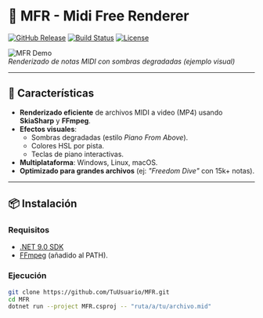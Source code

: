 # 🎹 MFR - Midi Free Renderer

[![GitHub Release](https://img.shields.io/github/v/release/Risc-A2/MFR?style=flat-square)](https://github.com/Risc-A2/MFR/releases)
[![Build Status](https://img.shields.io/github/actions/workflow/status/Risc-A2/MFR/dotnet.yml?branch=main&style=flat-square)](https://github.com/Risc-A2/MFR/actions)
[![License](https://img.shields.io/badge/license-GPL-blue?style=flat-square)](LICENSE)

![MFR Demo](https://i.imgur.com/JQZ1KlP.png)  
*Renderizado de notas MIDI con sombras degradadas (ejemplo visual)*

---

## 🚀 Características
- **Renderizado eficiente** de archivos MIDI a video (MP4) usando **SkiaSharp** y **FFmpeg**.
- **Efectos visuales**:
  - Sombras degradadas (estilo *Piano From Above*).
  - Colores HSL por pista.
  - Teclas de piano interactivas.
- **Multiplataforma**: Windows, Linux, macOS.
- **Optimizado para grandes archivos** (ej: *"Freedom Dive"* con 15k+ notas).

---

## 📦 Instalación
### Requisitos
- [.NET 9.0 SDK](https://dotnet.microsoft.com/download)
- [FFmpeg](https://ffmpeg.org/download.html) (añadido al PATH).

### Ejecución
```bash
git clone https://github.com/TuUsuario/MFR.git
cd MFR
dotnet run --project MFR.csproj -- "ruta/a/tu/archivo.mid"
```

